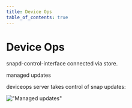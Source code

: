 ```yaml
---
title: Device Ops
table_of_contents: true 
---
```


# Device Ops

snapd-control-interface connected via store.

managed updates

deviceops server takes control of snap updates:

!["Managed updates"](../../../media/managed.svg)

